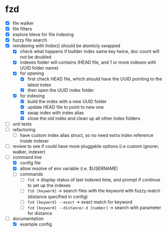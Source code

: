 # fzd

- [x] file walker
- [x] file filters
- [x] explore bleve for file indexing
- [x] fuzzy file search
- [x] reindexing with Index() should be atomicly swapped
    - [x] check what happens if builder index same key twice, doc count will not be doubled
    - [x] indexes folder will contains (HEAD file, and 1 or more indexes with UUID folder name)
    - [x] for opening
        - [x] first check HEAD file, which should have the UUID pointing to the latest index
        - [x] then open the UUID index folder
    - [x] for indexing
        - [x] build the index with a new UUID folder
        - [x] update HEAD file to point to new one
        - [x] swap index with index alias
        - [x] close the old index and clean up all other index folders
- [ ] unit tests
- [ ] refactoring
    - [ ] have custom index alias struct, so no need extra index reference inside indexer
- [ ] review to see if could have more pluggable options (i.e custom ignorer, walker, indexer)
- [ ] command line
    - [x] config file
    - [x] allow resolve of env variable (i.e. $USERNAME)
    - [ ] commands
        - [ ] `fzd` -> display status of last indexed time, and prompt if continue to set up the indexes
        - [ ] `fzd [keyword]` -> search files with the keyword with fuzzy match (distance specified in config)
        - [ ] `fzd [keyword] --exact` -> exact match for keyword
        - [ ] `fzd [keyword] --distance/-d [number]` -> search with parameter for distance
- [ ] documentation
    - [x] example config